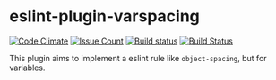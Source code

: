 eslint-plugin-varspacing
========================

[![Code Climate](https://codeclimate.com/github/Sententiaregum/eslint-plugin-varspacing/badges/gpa.svg)](https://codeclimate.com/github/Sententiaregum/eslint-plugin-varspacing)
[![Issue Count](https://codeclimate.com/github/Sententiaregum/eslint-plugin-varspacing/badges/issue_count.svg)](https://codeclimate.com/github/Sententiaregum/eslint-plugin-varspacing)
[![Build status](https://ci.appveyor.com/api/projects/status/elpdl78par306ai5?svg=true)](https://ci.appveyor.com/project/Ma27/eslint-plugin-varspacing)
[![Build Status](https://travis-ci.org/Sententiaregum/eslint-plugin-varspacing.svg?branch=master)](https://travis-ci.org/Sententiaregum/eslint-plugin-varspacing)

This plugin aims to implement a eslint rule like ``object-spacing``, but for variables.
